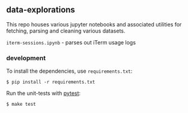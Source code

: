 ## data-explorations

This repo houses various jupyter notebooks and associated utilities for
fetching, parsing and cleaning various datasets.

`iterm-sessions.ipynb` - parses out iTerm usage logs



### development

To install the dependencies, use `requirements.txt`:

```
$ pip install -r requirements.txt
```

Run the unit-tests with [pytest](https://pytest.org):

```
$ make test
```

